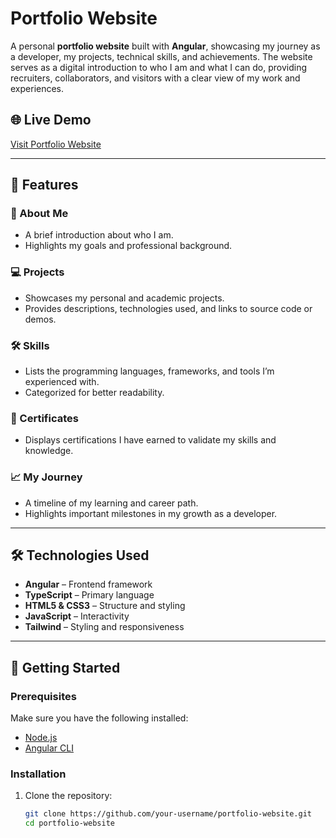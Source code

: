 # Portfolio Website

A personal **portfolio website** built with **Angular**, showcasing my journey as a developer, my projects, technical skills, and achievements. The website serves as a digital introduction to who I am and what I can do, providing recruiters, collaborators, and visitors with a clear view of my work and experiences.

## 🌐 Live Demo
[Visit Portfolio Website](https://sabenorio-portfolio.netlify.app/) <!-- Replace with your deployed link -->

---

## 📖 Features

### 👤 About Me
- A brief introduction about who I am.
- Highlights my goals and professional background.

### 💻 Projects
- Showcases my personal and academic projects.
- Provides descriptions, technologies used, and links to source code or demos.

### 🛠 Skills
- Lists the programming languages, frameworks, and tools I’m experienced with.
- Categorized for better readability.

### 📜 Certificates
- Displays certifications I have earned to validate my skills and knowledge.

### 📈 My Journey
- A timeline of my learning and career path.
- Highlights important milestones in my growth as a developer.

---

## 🛠️ Technologies Used
- **Angular** – Frontend framework
- **TypeScript** – Primary language
- **HTML5 & CSS3** – Structure and styling
- **JavaScript** – Interactivity
- **Tailwind** – Styling and responsiveness

---

## 🚀 Getting Started

### Prerequisites
Make sure you have the following installed:
- [Node.js](https://nodejs.org/)
- [Angular CLI](https://angular.io/cli)

### Installation
1. Clone the repository:
   ```bash
   git clone https://github.com/your-username/portfolio-website.git
   cd portfolio-website
